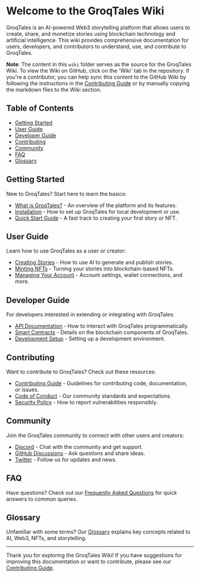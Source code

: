 # Welcome to the GroqTales Wiki

GroqTales is an AI-powered Web3 storytelling platform that allows users to create, share, and monetize stories using blockchain technology and artificial intelligence. This wiki provides comprehensive documentation for users, developers, and contributors to understand, use, and contribute to GroqTales.

**Note**: The content in this `wiki` folder serves as the source for the GroqTales Wiki. To view the Wiki on GitHub, click on the 'Wiki' tab in the repository. If you're a contributor, you can help sync this content to the GitHub Wiki by following the instructions in the [Contributing Guide](../CONTRIBUTING.md) or by manually copying the markdown files to the Wiki section.

## Table of Contents

- [Getting Started](#getting-started)
- [User Guide](#user-guide)
- [Developer Guide](#developer-guide)
- [Contributing](#contributing)
- [Community](#community)
- [FAQ](#faq)
- [Glossary](#glossary)

## Getting Started

New to GroqTales? Start here to learn the basics:

- [What is GroqTales?](What-is-GroqTales.md) - An overview of the platform and its features.
- [Installation](Installation.md) - How to set up GroqTales for local development or use.
- [Quick Start Guide](Quick-Start-Guide.md) - A fast track to creating your first story or NFT.

## User Guide

Learn how to use GroqTales as a user or creator:

- [Creating Stories](Creating-Stories.md) - How to use AI to generate and publish stories.
- [Minting NFTs](Minting-NFTs.md) - Turning your stories into blockchain-based NFTs.
- [Managing Your Account](Managing-Your-Account.md) - Account settings, wallet connections, and more.

## Developer Guide

For developers interested in extending or integrating with GroqTales:

- [API Documentation](API-Documentation.md) - How to interact with GroqTales programmatically.
- [Smart Contracts](Smart-Contracts.md) - Details on the blockchain components of GroqTales.
- [Development Setup](Development-Setup.md) - Setting up a development environment.

## Contributing

Want to contribute to GroqTales? Check out these resources:

- [Contributing Guide](../CONTRIBUTING.md) - Guidelines for contributing code, documentation, or issues.
- [Code of Conduct](../CODE_OF_CONDUCT.md) - Our community standards and expectations.
- [Security Policy](../SECURITY.md) - How to report vulnerabilities responsibly.

## Community

Join the GroqTales community to connect with other users and creators:

- [Discord](https://discord.gg/your-invite-link) - Chat with the community and get support.
- [GitHub Discussions](https://github.com/Drago-03/GroqTales/discussions) - Ask questions and share ideas.
- [Twitter](https://twitter.com/groqtales) - Follow us for updates and news.

## FAQ

Have questions? Check out our [Frequently Asked Questions](FAQ.md) for quick answers to common queries.

## Glossary

Unfamiliar with some terms? Our [Glossary](Glossary.md) explains key concepts related to AI, Web3, NFTs, and storytelling.

---

Thank you for exploring the GroqTales Wiki! If you have suggestions for improving this documentation or want to contribute, please see our [Contributing Guide](../CONTRIBUTING.md). 